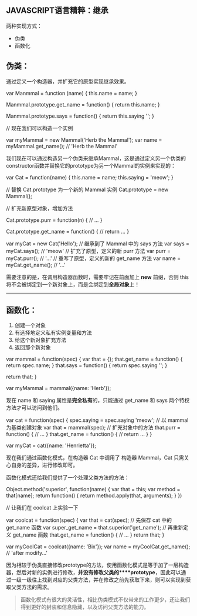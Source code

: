 ## JAVASCRIPT语言精粹：继承

两种实现方式：

*   伪类
*   函数化

## 伪类：

通过定义一个构造器，并扩充它的原型实现继承效果。

var Manmmal = function (name) {
this.name = name;
}

Manmmal.prototype.get\_name = function() {
return this.name;
}

Manmmal.prototype.says = function() {
return this.saying  '';
}

// 现在我们可以构造一个实例

var myMammal = new Mammal('Herb the Mammal');
var name = myMammal.get\_name();  // 'Herb the Mammal'

我们现在可以通过构造另一个伪类来继承Mammal，这是通过定义另一个伪类的constructor函数并替换它的prototype为另一个Mammal的实例来实现的：

var Cat = function(name) {
this.name = name;
this.saying = 'meow';
}

// 替换 Cat.prototype 为一个新的 Mammal 实例
Cat.prototype = new Mammal();

// 扩充新原型对象，增加方法

Cat.prototype.purr = function(n) {
// ...
}

Cat.prototype.get\_name = function() {
// return ...
}

var myCat = new Cat('Hello');
// 继承到了 Mammal 中的 says 方法
var says = myCat.says();  // 'meow'
// 扩充了原型，定义的新 purr 方法
var purr = myCat.purr();  // '...'
// 重写了原型，定义的新的 get\_name 方法
var name = myCat.get\_name();  // '...'

需要注意的是，在调用构造器函数时，需要牢记在前面加上 **new** 前缀，否则 this 将不会被绑定到一个新对象上，而是会绑定到**全局对象**上！

* * *

## 函数化：

1.  创建一个对象
2.  有选择地定义私有实例变量和方法
3.  给这个新对象扩充方法
4.  返回那个新对象

var mammal = function(spec) {
var that = {};
that.get\_name = function() {
return spec.name;
}
that.says = function() {
return spec.saying  '';
}

return that;
}

var myMammal = mammal({name: 'Herb'});

现在 name 和 saying 属性是**完全私有**的，只能通过 get\_name 和 says 两个特权方法才可以访问到他们。

var cat = function(spec) {
spec.saying = spec.saying  'meow';
// 以 mammal 为基类创建对象
var that = mammal(spec);
// 扩充对象中的方法
that.purr = function() {
// ...
}
that.get\_name = function() {
// return ...
}
}

var myCat = cat({name: 'Henrietta'});

现在我们通过函数化模式，在构造器 Cat 中调用了 构造器 Mammal，Cat 只需关心自身的差异，进行修改即可。

函数化模式还给我们提供了一个处理父类方法的方法：

Object.method('superior', function(name) {
var that = this;
var method = that\[name\];
return function() {
return method.apply(that, arguments);
}
})

// 让我们在 coolcat 上实验一下

var coolcat = function(spec) {
var that = cat(spec);
// 先保存 cat 中的 get\_name 函数
var super\_get\_name = that.superior('get\_name');
// 再重新定义 get\_name 函数
that.get\_name = function() {
// ...
}
return that;
}

var myCoolCat = coolcat({name: 'Bix'});
var name = myCoolCat.get\_name();  // 'after modify...'

因为相较于伪类直接修改prototype的方法，使用函数化模式是等于加了一层构造器，然后对新的实例进行修改，**并没有修改父类的****prototype**，因此可以通过一级一级往上找到对应的父类方法，并在修改之前先获取下来，则可以实现到获取父类方法的需求。

> 函数化模式有很大的灵活性，相比伪类模式不仅带来的工作更少，还让我们得到更好的封装和信息隐藏，以及访问父类方法的能力。